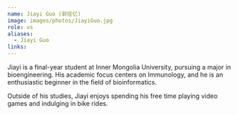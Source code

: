 ```yaml
---
name: Jiayi Guo (郭佳亿)
image: images/photos/JiayiGuo.jpg
role: vs
aliases:
  - Jiayi Guo
links:
---
```


Jiayi is a final-year student at Inner Mongolia University, pursuing a major in bioengineering. His academic focus centers on Immunology, and he is an enthusiastic beginner in the field of bioinformatics.

Outside of his studies, Jiayi enjoys spending his free time playing video games and indulging in bike rides.